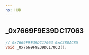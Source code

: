 ```yaml
---
ns: HUD
---
```

## _0x7669F9E39DC17063

```c
// 0x7669F9E39DC17063 0xC380AC85
void _0x7669F9E39DC17063();
```


